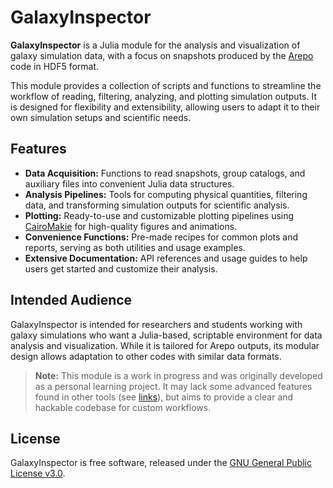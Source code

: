 # GalaxyInspector

**GalaxyInspector** is a Julia module for the analysis and visualization of galaxy simulation data, with a focus on snapshots produced by the [Arepo](https://arepo-code.org/) code in HDF5 format.

This module provides a collection of scripts and functions to streamline the workflow of reading, filtering, analyzing, and plotting simulation outputs. It is designed for flexibility and extensibility, allowing users to adapt it to their own simulation setups and scientific needs.

## Features

- **Data Acquisition:** Functions to read snapshots, group catalogs, and auxiliary files into convenient Julia data structures.
- **Analysis Pipelines:** Tools for computing physical quantities, filtering data, and transforming simulation outputs for scientific analysis.
- **Plotting:** Ready-to-use and customizable plotting pipelines using [CairoMakie](https://docs.makie.org/stable/) for high-quality figures and animations.
- **Convenience Functions:** Pre-made recipes for common plots and reports, serving as both utilities and usage examples.
- **Extensive Documentation:** API references and usage guides to help users get started and customize their analysis.

## Intended Audience

GalaxyInspector is intended for researchers and students working with galaxy simulations who want a Julia-based, scriptable environment for data analysis and visualization. While it is tailored for Arepo outputs, its modular design allows adaptation to other codes with similar data formats.

> **Note:** This module is a work in progress and was originally developed as a personal learning project. It may lack some advanced features found in other tools (see [links](https://github.com/Ezequiel92/GalaxyInspector#-links)), but aims to provide a clear and hackable codebase for custom workflows.

## License

GalaxyInspector is free software, released under the [GNU General Public License v3.0](https://www.gnu.org/licenses/gpl-3.0.html).
